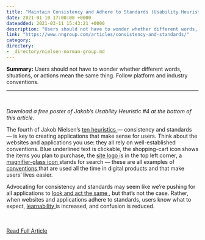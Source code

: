```yaml
---
title: "Maintain Consistency and Adhere to Standards (Usability Heuristic #4)"
date: 2021-01-10 17:00:00 +0000
dateadded: 2021-03-11 15:43:21 +0000
description: "Users should not have to wonder whether different words, situations, or actions mean the same thing. Follow platform and industry conventions."
link: "https://www.nngroup.com/articles/consistency-and-standards/"
category:
directory:
- _directory/nielsen-norman-group.md
---
```

<p><strong>Summary:</strong>&nbsp;Users should not have to wonder whether different words, situations, or actions mean the same thing. Follow platform and industry conventions.</p><hr/><br/><p> <em>  Download a free poster of Jakob’s Usability Heuristic #4 at the bottom of this article. </em></p><p> The fourth of Jakob Nielsen’s <a href="https://www.nngroup.com/articles/ten-usability-heuristics/">  ten heuristics </a> — consistency and standards — is key to creating applications that make sense for users. Think about the websites and applications you use: they all rely on well-established conventions. Blue underlined text is clickable, the shopping-cart icon shows the items you plan to purchase, the <a href="https://www.nngroup.com/articles/logo-placement-brand-recall/">  site logo </a> is in the top left corner, a <a href="https://www.nngroup.com/articles/magnifying-glass-icon/">  magnifier-glass icon </a> stands for search — these are all examples of <a href="https://www.nngroup.com/articles/breaking-web-conventions/">  conventions </a> that are used all the time in digital products and that make users’ lives easier.</p><p> Advocating for consistency and standards may seem like we’re pushing for all applications to <a href="https://www.nngroup.com/articles/do-interface-standards-stifle-design-creativity/">  look and act the same </a> , but that’s not the case. Rather, when websites and applications adhere to standards, users know what to expect, <a href="https://www.nngroup.com/articles/measure-learnability/">  learnability </a> is increased, and confusion is reduced.</p><br/><br/><a href="http://www.nngroup.com/articles/consistency-and-standards/">Read Full Article</a>
